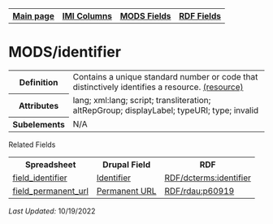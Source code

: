 <!DOCTYPE html>
<html>

<body>
<table style="width:100%">
  <tr>
    <th><a href="index.md">Main page</a></th>
	<th><a href="IMI.md">IMI Columns</a></th>
    <th><a href="MODS.md">MODS Fields</a></th>
    <th><a href="RDF.md">RDF Fields</a></th>
  </tr>
</table>



<h1>MODS/identifier</h1>
<table>
<tr>
	<th>Definition</th>
	<td>Contains a unique standard number or code that distinctively identifies a resource. <a href="https://www.loc.gov/standards/mods/userguide/identifier.html"> (resource)</a></td>
</tr>
<tr>
	<th>Attributes</th>
	<td>lang; xml:lang; script; transliteration; altRepGroup; displayLabel; typeURI; type; invalid</td>
</tr>
<tr>
	<th>Subelements</th>
	<td>N/A</td>
</tr>
</table>
	<dt>Related Fields</dt>
<table>
	<tr>
		<th>Spreadsheet</th>
		<th>Drupal Field</th>
		<th>RDF</th>
	</tr>
	<tr>
		<td><a href="field_identifier.md">field_identifier</a></td>
		<td><a href="DrupalFields.md#identifier">Identifier</a></td>
		<td><a href="rdf.dcterms.identifier.md">RDF/dcterms:identifier</a></td> 
	</tr>
	<tr>
		<td><a href="field_permanent_url.md">field_permanent_url</a></td>
		<td><a href="DrupalFields.md#Permanent-URL">Permanent URL</a> </td> 
		<td><a href="rdf.rdau.p60919.md">RDF/rdau:p60919</a></td>
	</tr>
</table>
<p><i>Last Updated: </i>10/19/2022</p>
</body>
</html>
